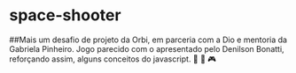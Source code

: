 # space-shooter
##Mais um desafio de projeto da Orbi, em parceria com a Dio e mentoria da Gabriela Pinheiro. Jogo parecido com o apresentado pelo Denilson Bonatti, reforçando assim, alguns conceitos do javascript. 👾 🚀 🎮
